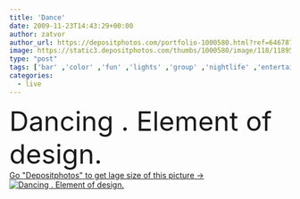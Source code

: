```yaml
---
title: 'Dance'
date: 2009-11-23T14:43:29+00:00
author: zatvor
author_url: https://depositphotos.com/portfolio-1000580.html?ref=64678756
image: https://static3.depositphotos.com/thumbs/1000580/image/118/1189520/api_thumb_450.jpg?forcejpeg=true
type: "post"
tags: ['bar' ,'color' ,'fun' ,'lights' ,'group' ,'nightlife' ,'entertainment' ,'clubbing' ,'background' ,'element' ,'design' ,'celebration' ,'event' ,'happy' ,'party' ,'young' ,'people' ,'women' ,'joy' ,'action' ,'energy' ,'light' ,'teenager' ,'brunette' ,'dark' ,'silhouette' ,'old' ,'events' ,'Men' ,'back' ,'pop' ,'year' ,'motion' ,'festival' ,'night' ,'fingers' ,'sound' ,'live' ,'music' ,'stage' ,'show' ,'dance' ,'floor' ,'concert' ,'in' ,'many' ,'sexy' ,'bass' ,'club' ,'disco' ]
categories: 
  - live
---
```

<div aling="center">
            <font size="60"> Dancing . Element of design.</font>   
</div>
<div>
    <a href='https://static3.depositphotos.com/thumbs/1000580/image/118/1189520/api_thumb_450.jpg?forcejpeg=true?ref=64678756' target=_blank > Go "Depositphotos" to get lage size of this picture ->
        <img href='https://static3.depositphotos.com/thumbs/1000580/image/118/1189520/api_thumb_450.jpg?forcejpeg=true?ref=64678756' src='https://static3.depositphotos.com/1000580/118/i/950/depositphotos_1189520-stock-photo-dance.jpg?forcejpeg=true' alt='Dancing . Element of design.' >
    </a>
</div>
